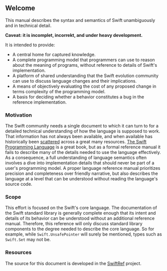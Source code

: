 ---
---
## Welcome

This manual describes the syntax and semantics of Swift unambiguously
and in technical detail.

**Caveat: it is incomplet, incorrekt, and under heavy development.**

It is intended to provide:
- A central home for captured knowledge.
- A complete programming model that programmers can use to reason about the
  meaning of programs, without reference to details of Swift's implementation.
- A platform of shared understanding that the Swift evolution community
  can use to discuss language changes and their implications.
- A means of objectively evaluating the cost of any proposed change in terms
  complexity of the programming model.
- A basis for deciding whether a behavior constitutes a bug in the
  reference implementation.

### Motivation

The Swift community needs a single document to which it can turn to for a
detailed technical understanding of how the language is supposed to work.  That
information has not always been available, and when available has historically
been
[scattered](https://forums.swift.org/t/an-implementation-model-for-rational-protocol-conformance-behavior/37171/74)
across a great many resources.  [The Swift Programming
Language](https://docs.swift.org/swift-book) is a great book, but as a formal
reference manual it fails to describe many of the details needed to use the
language effectively.  As a consequence, a full understanding of language
semantics often involves a dive into implementation details that should never be
part of a user's programming model.  A proper language reference manual
prioritizes precision and completeness over friendly narrative, but also
describes the language at a level that can be understood without reading the
language's source code.

### Scope

This effort is focused on the Swift's core language.  The documentation of the
Swift standard library is generally complete enough that its intent and details
of its behavior can be understood without an additional reference manual.
Therefore, this reference will only discuss standard library components to the
degree needed to describe the core language.  So for example, while
`Swift.UnsafePointer` will surely be mentioned, types such as `Swift.Set` may
not be.

### Resources

The source for this document is developed in the
[SwiftRef](https://github.com/dabrahams/swiftref) project.

